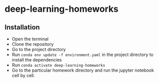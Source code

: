 # deep-learning-homeworks

## Installation
- Open the terminal
- Clone the repository
- Go to the project directory
- Run `conda env update -f environment.yaml` in the project directory to install the dependencies
- Run `conda activate deep-learning-homeworks`
- Go to the particular homework directory and run the jupyter notebook cell by cell.